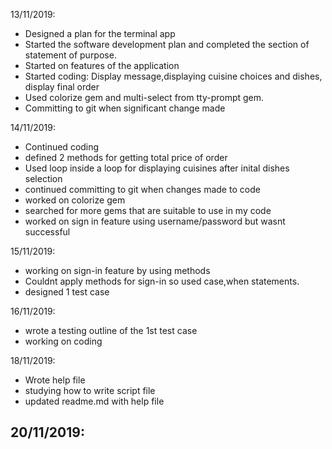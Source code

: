 13/11/2019:
- Designed a plan for the terminal app
- Started the software development plan and completed the section of statement of purpose.
- Started on features of the application
- Started coding: Display message,displaying cuisine choices and dishes, display final order
- Used colorize gem and multi-select from tty-prompt gem.
- Committing to git when significant change made

14/11/2019:
- Continued coding
- defined 2 methods for getting total price of order
- Used loop inside a loop for displaying cuisines after inital dishes selection
- continued committing to git when changes made to code
- worked on colorize gem
- searched for more gems that are suitable to use in my code
- worked on sign in feature using username/password but wasnt successful

15/11/2019:
- working on sign-in feature by using methods
- Couldnt apply methods for sign-in so used case,when statements.
- designed 1 test case

16/11/2019:
- wrote a testing outline of the 1st test case
- working on coding

18/11/2019:
- Wrote help file
- studying how to write script file
- updated readme.md with help file

20/11/2019:
-
